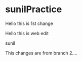 # sunilPractice

Hello this is 1st change

Hello this is web edit 

sunil

This changes are from branch 2....